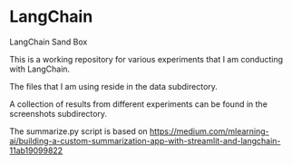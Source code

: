 # LangChain
LangChain Sand Box

This is a working repository for various experiments that I am conducting with LangChain.

The files that I am using reside in the data subdirectory.

A collection of results from different experiments can be found in the screenshots subdirectory.

The summarize.py script is based on https://medium.com/mlearning-ai/building-a-custom-summarization-app-with-streamlit-and-langchain-11ab19099822

